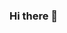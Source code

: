 ### Hi there 👋

<!--
**HarshaR99/HarshaR99** is a ✨ _special_ ✨ repository because its `README.md` (this file) appears on your GitHub profile.

Here are some ideas to get you started:

- 🔭 I’m currently working on ...
- 🌱 I’m currently learning ...
- 💾  I’m System Software Engineer at HPE.
- 👯 I’m looking to collaborate with other engineers on Web3/Machine Learning projects.
- 💬 Ask me about just anything, I'll love to research things I don't know about!
- 📫 How to reach me: Hit one of the links in my bio 👈
- ⚡ Fun fact: An iPhone has about 75 elements in it i.e., two-thirds of the periodic table!!
-->
